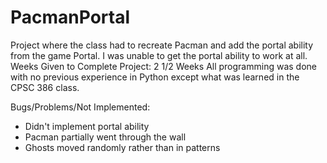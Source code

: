 # PacmanPortal

Project where the class had to recreate Pacman and add the portal ability from the game Portal.
I was unable to get the portal ability to work at all.
Weeks Given to Complete Project: 2 1/2 Weeks
All programming was done with no previous experience in Python except what was learned in the CPSC 386 class.

Bugs/Problems/Not Implemented:
  - Didn't implement portal ability
  - Pacman partially went through the wall
  - Ghosts moved randomly rather than in patterns
